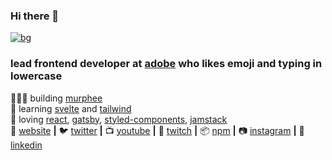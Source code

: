 ### Hi there 👋
[![bg][banner]][website]
### lead frontend developer at [adobe][adobe] who likes emoji and typing in lowercase
👨🏼‍💻 building [murphee][murphee]  
🧠 learning [svelte][svelte] and [tailwind][tailwind]  
💜 loving [react][react], [gatsby][gatsby], [styled-components][styled], [jamstack][jamstack]  
🏡 [website][website] **|** 
🐦 [twitter][twitter] **|** 
📺 [youtube][youtube] **|** 
🎥 [twitch][twitch] **|** 
📦 [npm][npm] **|** 
📷 [instagram][instagram] **|** 
👔 [linkedin][linkedin]

[banner]: https://raw.githubusercontent.com/bradgarropy/bradgarropy/master/banner.png
[adobe]: https://adobe.com
[react]: http://reactjs.org
[gatsby]: https://gatsbyjs.org
[styled]: https://styled-components.com
[jamstack]: https://jamstack.org
[murphee]: https://murphee.netlify.app
[svelte]: https://svelte.dev
[tailwind]: https://tailwindcss.com
[website]: https://bradgarropy.com
[twitter]: https://twitter.com/bradgarropy
[youtube]: https://youtube.com/bradgarropy
[twitch]: https://twitch.tv/bradgarropy
[instagram]: https://instagram.com/bradgarropy
[linkedin]: https://linkedin.com/in/bradgarropy
[npm]: https://npmjs.com/~bradgarropy
